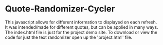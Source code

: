# Quote-Randomizer-Cycler
This javascript allows for different information to displayed on each refresh. It was intended/made for different quotes, but can be applied in many ways.
The index.html file is just for the project demo site. To download or view the code for just the text randomizer open up the 'project.html' file.
